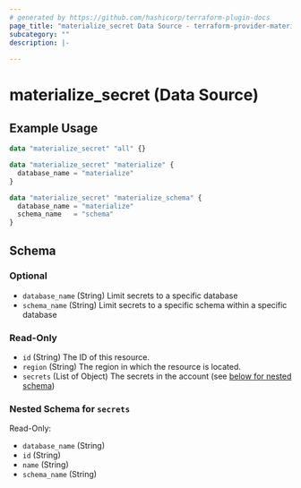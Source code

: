 ```yaml
---
# generated by https://github.com/hashicorp/terraform-plugin-docs
page_title: "materialize_secret Data Source - terraform-provider-materialize"
subcategory: ""
description: |-
  
---
```


# materialize_secret (Data Source)



## Example Usage

```terraform
data "materialize_secret" "all" {}

data "materialize_secret" "materialize" {
  database_name = "materialize"
}

data "materialize_secret" "materialize_schema" {
  database_name = "materialize"
  schema_name   = "schema"
}
```

<!-- schema generated by tfplugindocs -->
## Schema

### Optional

- `database_name` (String) Limit secrets to a specific database
- `schema_name` (String) Limit secrets to a specific schema within a specific database

### Read-Only

- `id` (String) The ID of this resource.
- `region` (String) The region in which the resource is located.
- `secrets` (List of Object) The secrets in the account (see [below for nested schema](#nestedatt--secrets))

<a id="nestedatt--secrets"></a>
### Nested Schema for `secrets`

Read-Only:

- `database_name` (String)
- `id` (String)
- `name` (String)
- `schema_name` (String)
